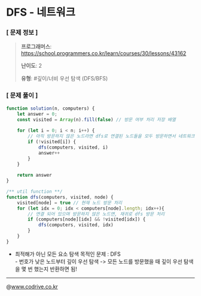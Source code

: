 # DFS - 네트워크

### [ 문제 정보 ]
> **프로그래머스**: https://school.programmers.co.kr/learn/courses/30/lessons/43162
> 
> **난이도**: 2
>
> **유형**: #깊이/너비 우선 탐색 (DFS/BFS)


### [ 문제 풀이 ]
```JavaScript
function solution(n, computers) {
    let answer = 0;
    const visited = Array(n).fill(false) // 방문 여부 처리 저장 배열
    
    for (let i = 0; i < n; i++) {
        // 아직 방문하지 않은 노드라면 dfs로 연결된 노드들을 모두 방문하면서 네트워크 개수 증가
        if (!visited[i]) {
            dfs(computers, visited, i)
            answer++
        }
    }
    
    return answer
}

/** util function **/
function dfs(computers, visited, node) {
    visited[node] = true // 현재 노드 방문 처리
    for (let idx = 0; idx < computers[node].length; idx++){
        // 연결 되어 있으며 방문하지 않은 노드면, 재귀로 dfs 방문 처리
        if (computers[node][idx] && !visited[idx]) { 
            dfs(computers, visited, idx)
        }
    }
}
```
- 최적해가 아닌 모든 요소 탐색 목적인 문제 : DFS<br>- 번호가 낮은 노드부터 깊이 우선 탐색 -> 모든 노드를 방문했을 때 깊이 우선 탐색을 몇 번 했는지 반환하면 됨!


---
@www.codrive.co.kr